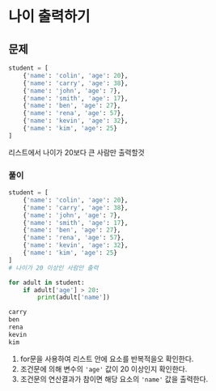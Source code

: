 # 나이 출력하기
## 문제
```python
student = [
    {'name': 'colin', 'age': 20},
    {'name': 'carry', 'age': 38},
    {'name': 'john', 'age': 7},
    {'name': 'smith', 'age': 17},
    {'name': 'ben', 'age': 27},
    {'name': 'rena', 'age': 57},
    {'name': 'kevin', 'age': 32},
    {'name': 'kim', 'age': 25}
]
```
리스트에서 나이가 20보다 큰 사람만 출력할것

### 풀이
```python
student = [
    {'name': 'colin', 'age': 20},
    {'name': 'carry', 'age': 38},
    {'name': 'john', 'age': 7},
    {'name': 'smith', 'age': 17},
    {'name': 'ben', 'age': 27},
    {'name': 'rena', 'age': 57},
    {'name': 'kevin', 'age': 32},
    {'name': 'kim', 'age': 25}
]
# 나이가 20 이상인 사람만 출력

for adult in student:
    if adult['age'] > 20:
        print(adult['name'])

carry
ben
rena
kevin
kim
```
1. for문을 사용하여 리스트 안에 요소를 반복적을오 확인한다.
2. 조건문에 의해 변수의 ```'age'``` 값이 20 이상인지 확인한다.
3. 조건문의 연산결과가 참이면 해당 요소의 ```'name'``` 값을 출력한다.